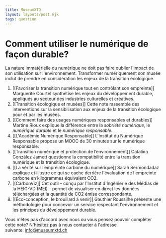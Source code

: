 ```yaml
---
title: MuseumXTD  
layout: layouts/post.njk
tags: question
---
```

# Comment utiliser le numérique de façon durable?
La nature immatérielle du numérique ne doit pas faire oublier l'impact de son utilisation sur l'environnement. Transformer numériquement son musée inclut de prendre en considération les enjeux de la transition écologique.  

1. [[Favoriser la transition numérique tout en contrôlant son empreinte]]
   Marguerite Courtel synthétise les enjeux du développement durable, appliqués au secteur des industries culturelles et créatives.  
2. [[Transition écologique et musées]]
   Cette note rassemble des interventions sur la sensibilisation aux enjeux de la transition écologique pour et par les musées.
3. [[Comment faire des usages numériques responsables et durables]]
   Martine Rioux explique la différence entre la *sobriété numérique*, le *numérique durable* et le *numérique responsable*. 
4. [[L'Académie Numérique Responsable]]
   L'Institut du Numérique Responsable propose un MOOC de 30 minutes sur le numérique responsable.
5. [[Transition numérique et protection de l’environnement]]
   Catalina González Jamett questionne la compatibilité entre la transition numérique et la transition écologique. 
6. [[La vérité sur l’empreinte carbone du numérique]]
   Sarah Sermondadaz explique et illustre ce qui se cache derrière l'évaluation de l'empreinte carbone en kilogrammes équivalent CO2.   
7. [[CarbonViz]]
   Cet outil – conçu par l'Institut d'Ingénierie des Médias de la HEIG-VD (MEI) – permet de visualiser en direct les données téléchargées et la quantité de CO2 émise correspondante.
8. [[Éco-conception, le brouillard à venir]]
   Gauthier Roussilhe présente une méthodologie pour concevoir un service respectant l'environnement et les principes du développement durable.


 
Vous n'êtes pas d'accord avec nous ou vous pensez pouvoir compléter cette note? N'hésitez pas à nous contacter à l'adresse suivante: [info@museumxtd.ch](mailto:info@museumxtd.ch)


